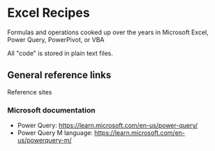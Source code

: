 # Excel Recipes
Formulas and operations cooked up over the years in Microsoft Excel, Power Query, PowerPivot, or VBA

All "code" is stored in plain text files. 

## General reference links
Reference sites
### Microsoft documentation
- Power Query: https://learn.microsoft.com/en-us/power-query/
- Power Query M language: https://learn.microsoft.com/en-us/powerquery-m/
